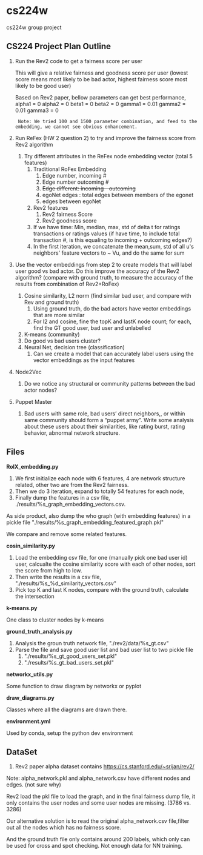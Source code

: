  cs224w
 =
cs224w group project


CS224 Project Plan Outline
-

1. Run the Rev2 code to get a fairness score per user

    This will give a relative fairness and goodness score per user (lowest score means most likely to be bad actor, highest fairness score most likely to be good user)

    Based on Rev2 paper, bellow parameters can get best performance,
        alpha1 = 0
        alpha2 = 0
        beta1 = 0
        beta2 = 0
        gamma1 = 0.01
        gamma2 = 0.01
        gamma3 = 0

        Note: We tried 100 and 1500 parameter combination, and feed to the embedding, we cannot see obvious enhancement.

1. Run ReFex (HW 2 question 2) to try and improve the fairness score from Rev2 algorithm

    1. Try different attributes in the ReFex node embedding vector (total 5 features)
        1. Traditional RoFex Embedding
           1.  Edge number, incoming #
            1. Edge number outcoming #
            1. ~~Edge different: incoming - outcoming~~
            1. egoNet edges  : total edges between members of the egonet
            1. edges between egoNet
        1. Rev2 features
            1. Rev2 fairness Score
            1. Rev2 goodness score
        1. If we have time: Min, median, max, std of delta t for ratings transactions or ratings values (if have time, to include total transaction #, is this equaling to incoming + outcoming edges?)
        1. In the first iteration, we concatenate the mean,sum, std of all u's neighbors' feature vectors to ~ Vu, and do the same for sum

1. Use the vector embeddings from step 2 to create models that will label user good vs bad actor. Do this improve the accuracy of the Rev2 algorithm? (compare with ground truth, to measure the accuracy of the results from combination of Rev2+RoFex)
    1. Cosine similarity, L2 norm (find similar bad user, and compare with Rev and ground truth)
        1. Using ground truth, do the bad actors have vector embeddings that are more similar
        1. For l2 and cosine, fine the topK and lastK node count; for each, find the GT good user, bad user and unlabelled
    1. K-means (community)
    1. Do good vs bad users cluster?
    1. Neural Net, decision tree (classification)
        1. Can we create a model that can accurately label users using the vector embeddings as the input features

1. Node2Vec

    1. Do we notice any structural or community patterns between the bad actor nodes?

1. Puppet Master
    1. Bad users with same role, bad users’ direct neighbors,, or within same community should form a “puppet army”. Write some analysis about these users about their similarities, like rating burst, rating behavior, abnormal network structure.


Files
-----

**RoIX_embedding.py**

1. We first initialize each node with 6 features, 4 are network structure related, other two are from the Rev2 fairness.
1. Then we do 3 iteration, expand to totally 54 features for each node,
1. Finally dump the features in a csv file, ./results/%s_graph_embedding_vectors.csv.

As side product, also dump the who graph (with embedding features) in a pickle file
"./results/%s_graph_embedding_featured_graph.pkl"

We compare and remove some related features.

**cosin_similarity.py**

1. Load the embedding csv file, for one (manually pick one bad user id) user, calcualte the cosine similarity score with each of other nodes, sort the score from high to low.
1. Then write the results in a csv file, "./results/%s_%d_similarity_vectors.csv"
1. Pick top K and last K nodes, compare with the ground truth, calculate the intersection




**k-means.py**

One class to cluster nodes by k-means


**ground_truth_analysis.py**

1. Analysis the groun truth network file, "./rev2/data/%s_gt.csv"
1. Parse the file and save good user list and bad user list to two pickle file
    1. "./results/%s_gt_good_users_set.pkl"
    1. "./results/%s_gt_bad_users_set.pkl"

**networkx_utils.py**

Some function to draw diagram by networkx or pyplot

**draw_diagrams.py**

Classes where all the diagrams are drawn there.

**environment.yml**

Used by conda, setup the python dev environment

DataSet
-------

1. Rev2 paper alpha dataset contains
https://cs.stanford.edu/~srijan/rev2/

Note: alpha_network.pkl and alpha_network.csv have different nodes and edges. (not sure why)

Rev2 load the pkl file to load the graph, and in the final fairness dump file, it only contains the user nodes and some user nodes are missing. (3786 vs. 3286)

Our alternative solution is to read the original alpha_network.csv file,filter out all the nodes which has no fairness score.

And the ground truth file only contains around 200 labels, which only can be used for cross and spot checking. Not enough data for NN training.


